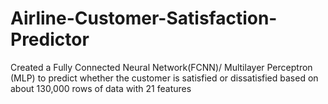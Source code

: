 # Airline-Customer-Satisfaction-Predictor
Created a Fully Connected Neural Network(FCNN)/ Multilayer Perceptron (MLP) to predict whether the customer is satisfied or dissatisfied based on about 130,000 rows of data with 21 features
